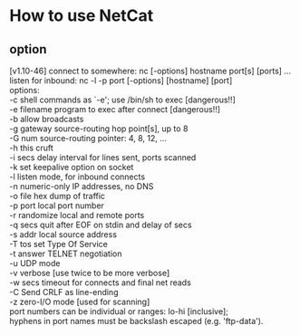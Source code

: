 # How to use NetCat

## option

































[v1.10-46]
connect to somewhere:   nc [-options] hostname port[s] [ports] ...   
listen for inbound:     nc -l -p port [-options] [hostname] [port]  
options:  
        -c shell commands       as `-e'; use /bin/sh to exec   [dangerous!!]  
        -e filename             program to exec after connect   [dangerous!!]  
        -b                      allow broadcasts  
        -g gateway              source-routing hop point[s], up to 8  
        -G num                  source-routing pointer: 4, 8, 12, ...  
        -h                      this cruft  
        -i secs                 delay interval for lines sent, ports   scanned  
        -k                      set keepalive option on socket  
        -l                      listen mode, for inbound connects  
        -n                      numeric-only IP addresses, no DNS  
        -o file                 hex dump of traffic  
        -p port                 local port number  
        -r                      randomize local and remote ports  
        -q secs                 quit after EOF on stdin and delay of  secs  
        -s addr                 local source address  
        -T tos                  set Type Of Service  
        -t                      answer TELNET negotiation  
        -u                      UDP mode  
        -v                      verbose [use twice to be more verbose]   
        -w secs                 timeout for connects and final net reads  
        -C                      Send CRLF as line-ending  
        -z                      zero-I/O mode [used for scanning]  
port numbers can be individual or ranges: lo-hi [inclusive];  
hyphens in port names must be backslash escaped (e.g. 'ftp\-data').  
